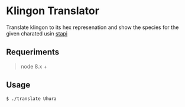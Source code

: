 # Klingon Translator

Translate klingon to its hex represenation and show the species for the given charated usin [stapi](http://stapi.co)

## Requeriments

> node 8.x +

## Usage

`$ ./translate Uhura`